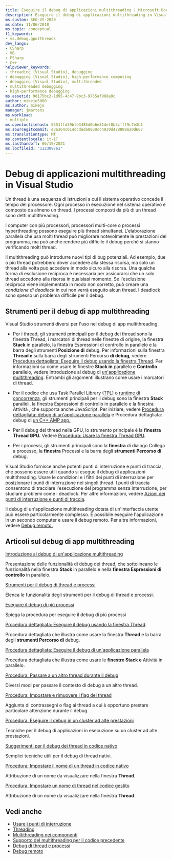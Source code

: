 ```yaml
---
title: Eseguire il debug di applicazioni multithreading | Microsoft Docs
description: Eseguire il debug di applicazioni multithreading in Visual Studio. Esaminare gli strumenti e altri articoli sul debug di app multithreading.
ms.custom: SEO-VS-2020
ms.date: 11/06/2018
ms.topic: conceptual
f1_keywords:
- vs.debug.gputthreads
dev_langs:
- CSharp
- VB
- FSharp
- C++
helpviewer_keywords:
- threading [Visual Studio], debugging
- debugging [Visual Studio], high-performance computing
- debugging [Visual Studio], multithreaded
- multithreaded debugging
- high-performance debugging
ms.assetid: 9d175bc2-1d95-4c47-9bc3-9755af968a9c
author: mikejo5000
ms.author: mikejo
manager: jmartens
ms.workload:
- multiple
ms.openlocfilehash: 5551ffd39bfe3485d0b6e31def0b3cfff9c7e3b1
ms.sourcegitcommit: e3a364c014ccdada0860cc4930d428808e20d667
ms.translationtype: MT
ms.contentlocale: it-IT
ms.lasthandoff: 06/19/2021
ms.locfileid: "112389761"
---
```

# <a name="debug-multithreaded-applications-in-visual-studio"></a>Debug di applicazioni multithreading in Visual Studio
Un thread è una sequenza di istruzioni a cui il sistema operativo concede il tempo del processore. Ogni processo in esecuzione nel sistema operativo è composto da almeno un thread. I processi composti da più di un thread sono detti multithreading.

I computer con più processori, processori multi-core o processi hyperthreading possono eseguire più thread simultanei. L'elaborazione parallela che usa molti thread può migliorare notevolmente le prestazioni del programma, ma può anche rendere più difficile il debug perché si stanno verificando molti thread.

Il multithreading può introdurre nuovi tipi di bug potenziali. Ad esempio, due o più thread potrebbero dover accedere alla stessa risorsa, ma solo un thread alla volta può accedere in modo sicuro alla risorsa. Una qualche forma di esclusione reciproca è necessaria per assicurarsi che un solo thread accedono alla risorsa in qualsiasi momento. Se l'esclusione reciproca viene implementata in modo non corretto, può creare una *condizione di deadlock* in cui non verrà eseguito alcun thread. I deadlock sono spesso un problema difficile per il debug.

## <a name="tools-for-debugging-multithreaded-apps"></a>Strumenti per il debug di app multithreading

Visual Studio strumenti diversi per l'uso nel debug di app multithreading.

- Per i thread, gli strumenti  principali per il debug dei thread sono la finestra  Thread, i marcatori di thread nelle finestre di origine, la finestra **Stack** in parallelo, la finestra Espressioni di controllo in parallelo e la barra degli strumenti **Posizione di** debug. Per informazioni sulla finestra **Thread e** sulla barra degli strumenti Percorso **di debug,** vedere [Procedura dettagliata: Eseguire il debug usando la finestra Thread](../debugger/how-to-use-the-threads-window.md). Per informazioni su come usare le finestre **Stack in** parallelo e **Controllo** parallelo, vedere Introduzione al debug di [un'applicazione multithreading](../debugger/get-started-debugging-multithreaded-apps.md). Entrambi gli argomenti illustrano come usare i marcatori di thread.

- Per il codice che usa Task Parallel Library [(TPL)](/dotnet/standard/parallel-programming/task-parallel-library-tpl) o [runtime di concorrenza](/cpp/parallel/concrt/concurrency-runtime/), gli strumenti principali per il  debug sono la  finestra **Stack** paralleli, la finestra Espressioni di controllo in parallelo e la finestra Attività , che supporta anche JavaScript. Per iniziare, vedere [Procedura dettagliata: debug di un'applicazione parallela](../debugger/walkthrough-debugging-a-parallel-application.md) e Procedura dettagliata: debug di [un C++ AMP app.](/cpp/parallel/amp/walkthrough-debugging-a-cpp-amp-application)

- Per il debug dei thread nella GPU, lo strumento principale è la **finestra Thread GPU.** Vedere [Procedura: Usare la finestra Thread GPU](../debugger/how-to-use-the-gpu-threads-window.md).

- Per i processi, gli strumenti principali sono la **finestra** di dialogo Collega a processo, la **finestra** Processi e la barra degli **strumenti Percorso di** debug.

Visual Studio fornisce anche potenti punti di interruzione e punti di traccia, che possono essere utili quando si esegue il debug di applicazioni multithreading. Usare le condizioni e i filtri dei punti di interruzione per posizionare i punti di interruzione nei singoli thread. I punti di traccia consentono di tracciare l'esecuzione del programma senza interruzione, per studiare problemi come i deadlock. Per altre informazioni, vedere [Azioni dei punti di interruzione e punti di traccia](../debugger/using-breakpoints.md#BKMK_Print_to_the_Output_window_with_tracepoints).

Il debug di un'applicazione multithreading dotata di un'interfaccia utente può essere particolarmente complesso. È possibile eseguire l'applicazione in un secondo computer e usare il debug remoto. Per altre informazioni, vedere [Debug remoto.](../debugger/remote-debugging.md)

## <a name="articles-about-debugging-multithreaded-apps"></a>Articoli sul debug di app multithreading

 [Introduzione al debug di un'applicazione multithreading](../debugger/get-started-debugging-multithreaded-apps.md)

Presentazione delle funzionalità di debug dei thread, che sottolineano le funzionalità nella finestra **Stack** in parallelo e nella **finestra Espressioni di controllo** in parallelo.

 [Strumenti per il debug di thread e processi](../debugger/debug-threads-and-processes.md)

Elenca le funzionalità degli strumenti per il debug di thread e processi.

 [Eseguire il debug di più processi](../debugger/debug-multiple-processes.md)

Spiega la procedura per eseguire il debug di più processi

 [Procedura dettagliata: Eseguire il debug usando la finestra Thread](../debugger/how-to-use-the-threads-window.md).

Procedura dettagliata che illustra come usare la finestra **Thread** e la barra degli **strumenti Percorso di** debug.

 [Procedura dettagliata: Eseguire il debug di un'applicazione parallela](../debugger/walkthrough-debugging-a-parallel-application.md)

Procedura dettagliata che illustra come usare le **finestre Stack e** Attività in parallelo. 

 [Procedura: Passare a un altro thread durante il debug](../debugger/how-to-switch-to-another-thread-while-debugging.md)

Diversi modi per passare il contesto di debug a un altro thread.

 [Procedura: Impostare e rimuovere i flag dei thread](../debugger/how-to-flag-and-unflag-threads.md)

Aggiunta di contrassegni o flag ai thread a cui è opportuno prestare particolare attenzione durante il debug.

 [Procedura: Eseguire il debug in un cluster ad alte prestazioni](../debugger/how-to-debug-on-a-high-performance-cluster.md)

Tecniche per il debug di applicazioni in esecuzione su un cluster ad alte prestazioni.

 [Suggerimenti per il debug dei thread in codice nativo](../debugger/tips-for-debugging-threads-in-native-code.md)

Semplici tecniche utili per il debug di thread nativi.

 [Procedura: Impostare il nome di un thread in codice nativo](../debugger/how-to-set-a-thread-name-in-native-code.md)

Attribuzione di un nome da visualizzare nella finestra **Thread**.

 [Procedura: Impostare un nome di thread nel codice gestito](../debugger/how-to-set-a-thread-name-in-managed-code.md)

Attribuzione di un nome da visualizzare nella finestra **Thread**.

## <a name="see-also"></a>Vedi anche

- [Usare i punti di interruzione](../debugger/using-breakpoints.md)
- [Threading](/dotnet/standard/threading/index)
- [Multithreading nei componenti](/previous-versions/3es4b6yy(v=vs.140))
- [Supporto del multithreading per il codice precedente](/cpp/parallel/multithreading-support-for-older-code-visual-cpp)
- [Debug di thread e processi](../debugger/debug-threads-and-processes.md)
- [Debug remoto](../debugger/remote-debugging.md)